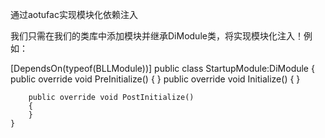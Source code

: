 通过aotufac实现模块化依赖注入

我们只需在我们的类库中添加模块并继承DiModule类，将实现模块化注入！例如：

  
  
  [DependsOn(typeof(BLLModule))]
  public class StartupModule:DiModule
    {
        public override void PreInitialize()
        {
        }
        public override void Initialize()
        {
        }

        public override void PostInitialize()
        {
        }
    }
